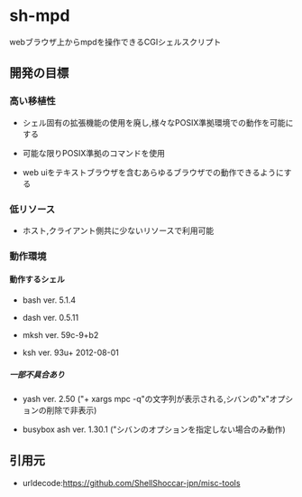 # sh-mpd

webブラウザ上からmpdを操作できるCGIシェルスクリプト

## 開発の目標

### 高い移植性

- シェル固有の拡張機能の使用を廃し,様々なPOSIX準拠環境での動作を可能にする

- 可能な限りPOSIX準拠のコマンドを使用

- web uiをテキストブラウザを含むあらゆるブラウザでの動作できるようにする

### 低リソース

- ホスト,クライアント側共に少ないリソースで利用可能

### 動作環境

#### 動作するシェル

- bash ver. 5.1.4

- dash ver. 0.5.11

- mksh ver. 59c-9+b2

- ksh ver. 93u+ 2012-08-01

##### 一部不具合あり

- yash ver. 2.50 ("+ xargs mpc -q"の文字列が表示される,シバンの"x"オプションの削除で非表示)

- busybox ash ver. 1.30.1 ("シバンのオプションを指定しない場合のみ動作)

## 引用元

- urldecode:https://github.com/ShellShoccar-jpn/misc-tools
